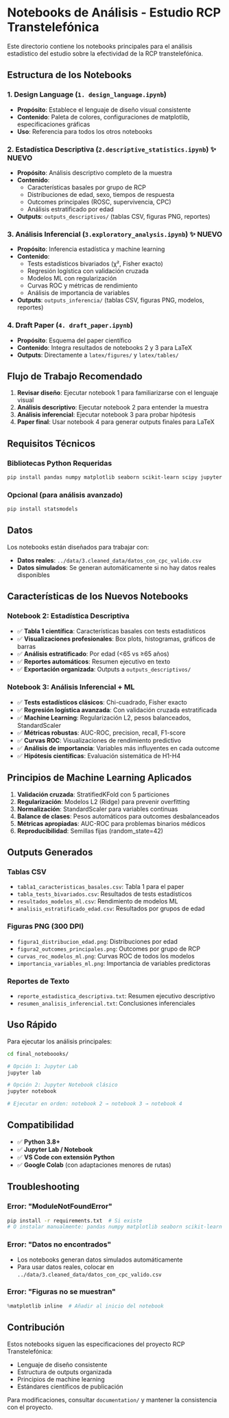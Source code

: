 # Notebooks de Análisis - Estudio RCP Transtelefónica

Este directorio contiene los notebooks principales para el análisis estadístico del estudio sobre la efectividad de la RCP transtelefónica.

## Estructura de los Notebooks

### 1. Design Language (`1. design_language.ipynb`)
- **Propósito**: Establece el lenguaje de diseño visual consistente
- **Contenido**: Paleta de colores, configuraciones de matplotlib, especificaciones gráficas
- **Uso**: Referencia para todos los otros notebooks

### 2. Estadística Descriptiva (`2.descriptive_statistics.ipynb`) ✨ NUEVO
- **Propósito**: Análisis descriptivo completo de la muestra
- **Contenido**: 
  - Características basales por grupo de RCP
  - Distribuciones de edad, sexo, tiempos de respuesta
  - Outcomes principales (ROSC, supervivencia, CPC)
  - Análisis estratificado por edad
- **Outputs**: `outputs_descriptivos/` (tablas CSV, figuras PNG, reportes)

### 3. Análisis Inferencial (`3.exploratory_analysis.ipynb`) ✨ NUEVO
- **Propósito**: Inferencia estadística y machine learning
- **Contenido**:
  - Tests estadísticos bivariados (χ², Fisher exacto)
  - Regresión logística con validación cruzada
  - Modelos ML con regularización
  - Curvas ROC y métricas de rendimiento
  - Análisis de importancia de variables
- **Outputs**: `outputs_inferencia/` (tablas CSV, figuras PNG, modelos, reportes)

### 4. Draft Paper (`4. draft_paper.ipynb`)
- **Propósito**: Esquema del paper científico
- **Contenido**: Integra resultados de notebooks 2 y 3 para LaTeX
- **Outputs**: Directamente a `latex/figures/` y `latex/tables/`

## Flujo de Trabajo Recomendado

1. **Revisar diseño**: Ejecutar notebook 1 para familiarizarse con el lenguaje visual
2. **Análisis descriptivo**: Ejecutar notebook 2 para entender la muestra
3. **Análisis inferencial**: Ejecutar notebook 3 para probar hipótesis
4. **Paper final**: Usar notebook 4 para generar outputs finales para LaTeX

## Requisitos Técnicos

### Bibliotecas Python Requeridas
```bash
pip install pandas numpy matplotlib seaborn scikit-learn scipy jupyter
```

### Opcional (para análisis avanzado)
```bash
pip install statsmodels
```

## Datos

Los notebooks están diseñados para trabajar con:
- **Datos reales**: `../data/3.cleaned_data/datos_con_cpc_valido.csv`
- **Datos simulados**: Se generan automáticamente si no hay datos reales disponibles

## Características de los Nuevos Notebooks

### Notebook 2: Estadística Descriptiva
- ✅ **Tabla 1 científica**: Características basales con tests estadísticos
- ✅ **Visualizaciones profesionales**: Box plots, histogramas, gráficos de barras
- ✅ **Análisis estratificado**: Por edad (<65 vs ≥65 años)
- ✅ **Reportes automáticos**: Resumen ejecutivo en texto
- ✅ **Exportación organizada**: Outputs a `outputs_descriptivos/`

### Notebook 3: Análisis Inferencial + ML
- ✅ **Tests estadísticos clásicos**: Chi-cuadrado, Fisher exacto
- ✅ **Regresión logística avanzada**: Con validación cruzada estratificada
- ✅ **Machine Learning**: Regularización L2, pesos balanceados, StandardScaler
- ✅ **Métricas robustas**: AUC-ROC, precision, recall, F1-score
- ✅ **Curvas ROC**: Visualizaciones de rendimiento predictivo
- ✅ **Análisis de importancia**: Variables más influyentes en cada outcome
- ✅ **Hipótesis científicas**: Evaluación sistemática de H1-H4

## Principios de Machine Learning Aplicados

1. **Validación cruzada**: StratifiedKFold con 5 particiones
2. **Regularización**: Modelos L2 (Ridge) para prevenir overfitting
3. **Normalización**: StandardScaler para variables continuas
4. **Balance de clases**: Pesos automáticos para outcomes desbalanceados
5. **Métricas apropiadas**: AUC-ROC para problemas binarios médicos
6. **Reproducibilidad**: Semillas fijas (random_state=42)

## Outputs Generados

### Tablas CSV
- `tabla1_caracteristicas_basales.csv`: Tabla 1 para el paper
- `tabla_tests_bivariados.csv`: Resultados de tests estadísticos
- `resultados_modelos_ml.csv`: Rendimiento de modelos ML
- `analisis_estratificado_edad.csv`: Resultados por grupos de edad

### Figuras PNG (300 DPI)
- `figura1_distribucion_edad.png`: Distribuciones por edad
- `figura2_outcomes_principales.png`: Outcomes por grupo de RCP
- `curvas_roc_modelos_ml.png`: Curvas ROC de todos los modelos
- `importancia_variables_ml.png`: Importancia de variables predictoras

### Reportes de Texto
- `reporte_estadistica_descriptiva.txt`: Resumen ejecutivo descriptivo
- `resumen_analisis_inferencial.txt`: Conclusiones inferenciales

## Uso Rápido

Para ejecutar los análisis principales:

```bash
cd final_noteboooks/

# Opción 1: Jupyter Lab
jupyter lab

# Opción 2: Jupyter Notebook clásico  
jupyter notebook

# Ejecutar en orden: notebook 2 → notebook 3 → notebook 4
```

## Compatibilidad

- ✅ **Python 3.8+**
- ✅ **Jupyter Lab / Notebook**
- ✅ **VS Code con extensión Python**
- ✅ **Google Colab** (con adaptaciones menores de rutas)

## Troubleshooting

### Error: "ModuleNotFoundError"
```bash
pip install -r requirements.txt  # Si existe
# O instalar manualmente: pandas numpy matplotlib seaborn scikit-learn scipy
```

### Error: "Datos no encontrados"
- Los notebooks generan datos simulados automáticamente
- Para usar datos reales, colocar en `../data/3.cleaned_data/datos_con_cpc_valido.csv`

### Error: "Figuras no se muestran"
```python
%matplotlib inline  # Añadir al inicio del notebook
```

## Contribución

Estos notebooks siguen las especificaciones del proyecto RCP Transtelefónica:
- Lenguaje de diseño consistente
- Estructura de outputs organizada
- Principios de machine learning
- Estándares científicos de publicación

Para modificaciones, consultar `documentation/` y mantener la consistencia con el proyecto.